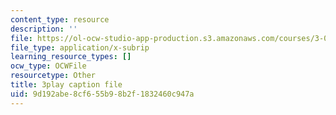 ```yaml
---
content_type: resource
description: ''
file: https://ol-ocw-studio-app-production.s3.amazonaws.com/courses/3-091sc-introduction-to-solid-state-chemistry-fall-2010/9d192abe8cf655b98b2f1832460c947a_fFg4uXMpnV0.vtt
file_type: application/x-subrip
learning_resource_types: []
ocw_type: OCWFile
resourcetype: Other
title: 3play caption file
uid: 9d192abe-8cf6-55b9-8b2f-1832460c947a
---
```

